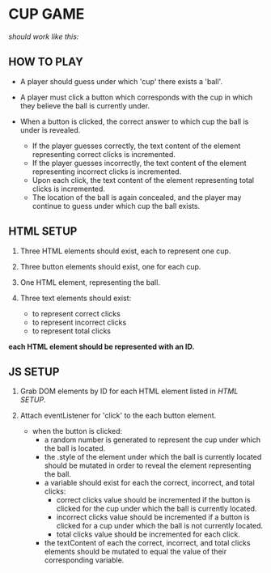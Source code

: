 # CUP GAME
_should work like this:_

## HOW TO PLAY

* A player should guess under which 'cup' there exists a 'ball'.

* A player must click a button which corresponds with the cup in which they believe the ball is currently under.

* When a button is clicked, the correct answer to which cup the ball is under is revealed.

  * If the player guesses correctly, the text content of the element representing correct clicks is incremented.
  * If the player guesses incorrectly, the text content of the element representing incorrect clicks is incremented.
  * Upon each click, the text content of the element representing total clicks is incremented.
  * The location of the ball is again concealed, and the player may continue to guess under which cup the ball exists.

## HTML SETUP

1. Three HTML elements should exist, each to represent one cup.

1. Three button elements should exist, one for each cup.

1. One HTML element, representing the ball.

1. Three text elements should exist:
    * to represent correct clicks
    * to represent incorrect clicks
    * to represent total clicks

**each HTML element should be represented with an ID.**

## JS SETUP

1. Grab DOM elements by ID for each HTML element listed in *HTML SETUP*.

1. Attach eventListener for 'click' to the each button element.
    * when the button is clicked:
        * a random number is generated to represent the cup under which the ball is located.
        * the .style of the element under which the ball is currently located should be mutated in order to reveal the element representing the ball.
        * a variable should exist for each the correct, incorrect, and total clicks:
            * correct clicks value should be incremented if the button is clicked for the cup under which the ball is currently located.
            * incorrect clicks value should be incremented if a button is clicked for a cup under which the ball is not currently located.
            * total clicks value should be incremented for each click.
        * the textContent of each the correct, incorrect, and total clicks elements should be mutated to equal the value of their corresponding variable.
